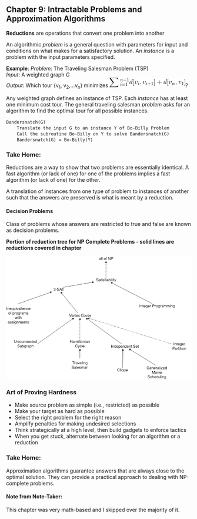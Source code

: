 ## Chapter 9: Intractable Problems and Approximation Algorithms

**Reductions** are operations that convert one problem into another

An algorithmic _problem_ is a general question with parameters for input and conditions on what makes for a satisfactory solution. An _instance_ is a problem with the input parameters specified.

**Example**:
_Problem_: The Traveling Salesman Problem (TSP)<br/>
_Input_: A weighted graph _G_<br/>
_Output_: Which tour {v<sub>1</sub>, v<sub>2</sub>,...v<sub>n</sub>} minimizes
![TSP.png](./TSP.png)?

Any weighted graph defines an instance of TSP. Each _instance_ has at least one minimum cost tour. The general traveling salesman _problem_ asks for an algorithm to find the optimal tour for all possible instances.

```
Bandersnatch(G)
    Translate the input G to an instance Y of Bo-Billy Problem
    Call the subroutine Bo-Billy on Y to solve Bandersnatch(G)
    Bandersnatch(G) = Bo-Billy(Y)
```

### Take Home:

Reductions are a way to show that two problems are essentially identical. A fast algorithm (or lack of one) for one of the problems implies a fast algorithm (or lack of one) for the other.

A translation of instances from one type of problem to instances of another such that the answers are preserved is what is meant by a reduction.

#### Decision Problems

Class of problems whose answers are restricted to true and false are known as decision problems.

**Portion of reduction tree for NP Complete Problems - solid lines are reductions covered in chapter**

![NP.ng](./NP.png)

### Art of Proving Hardness

- Make source problem as simple (i.e., restricted) as possible
- Make your target as hard as possible
- Select the right problem for the right reason
- Amplify penalties for making undesired selections
- Think strategically at a high level, then build gadgets to enforce tactics
- When you get stuck, alternate between looking for an algorithm or a reduction

### Take Home:

Approximation algorithms guarantee answers that are always close to the optimal solution. They can provide a practical approach to dealing with NP-complete problems.

#### Note from Note-Taker:

This chapter was very math-based and I skipped over the majority of it.
